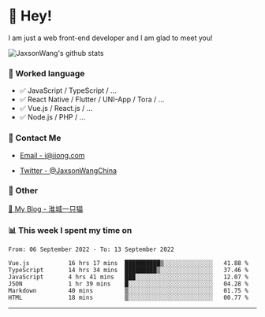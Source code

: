 # 👋 Hey!

I am just a web front-end developer and I am glad to meet you!

![JaxsonWang's github stats](https://github-readme-stats.vercel.app/api?username=JaxsonWang&&show_icons=true&&title_color=1abc9c&&icon_color=1abc9c)


### 📝 Worked language

- ✅ JavaScript / TypeScript / ...
- ✅ React Native / Flutter / UNI-App / Tora / ...
- ✅ Vue.js / React.js / ...
- ✅ Node.js / PHP / ...

### 📮 Contact Me

- [Email - i@iiong.com](mailto:i@iiong.com)

- [Twitter - @JaxsonWangChina](https://twitter.com/JaxsonWangChina)

### 🤪 Other

[📌 My Blog - 淮城一只猫](https://iiong.com)

### 📊 This week I spent my time on

<!--START_SECTION:waka-->

```text
From: 06 September 2022 - To: 13 September 2022

Vue.js           16 hrs 17 mins  ██████████▒░░░░░░░░░░░░░░   41.88 %
TypeScript       14 hrs 34 mins  █████████▒░░░░░░░░░░░░░░░   37.46 %
JavaScript       4 hrs 41 mins   ███░░░░░░░░░░░░░░░░░░░░░░   12.07 %
JSON             1 hr 39 mins    █░░░░░░░░░░░░░░░░░░░░░░░░   04.28 %
Markdown         40 mins         ▒░░░░░░░░░░░░░░░░░░░░░░░░   01.75 %
HTML             18 mins         ▒░░░░░░░░░░░░░░░░░░░░░░░░   00.77 %
```

<!--END_SECTION:waka-->

---
